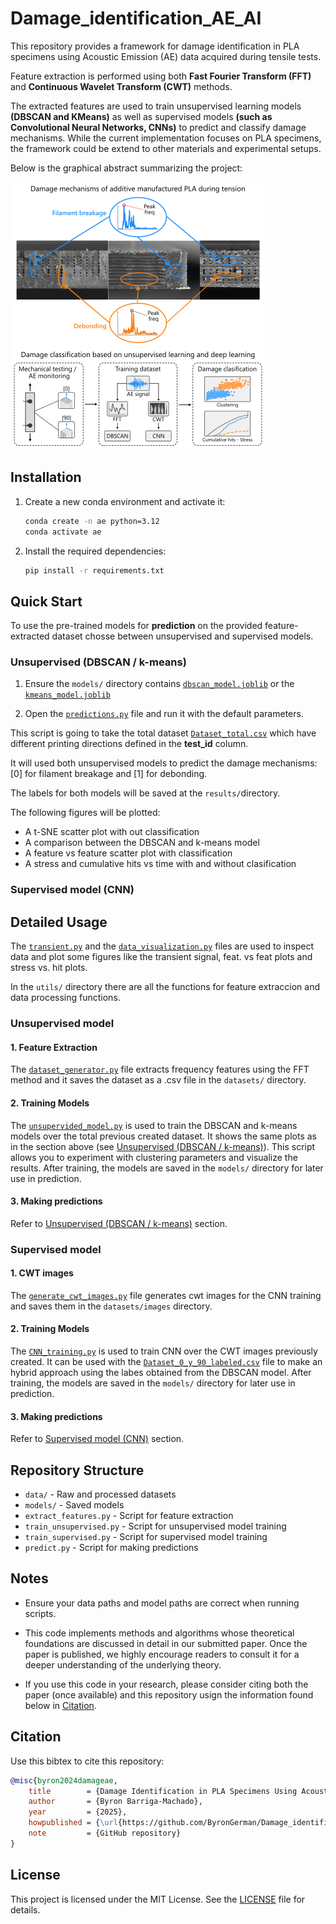 # Damage_identification_AE_AI
This repository provides a framework for damage identification in PLA specimens using Acoustic Emission (AE) data acquired during tensile tests. 

Feature extraction is performed using both **Fast Fourier Transform (FFT)** and **Continuous Wavelet Transform (CWT)** methods. 

The extracted features are used to train unsupervised learning models **(DBSCAN and KMeans)** as well as supervised models **(such as Convolutional Neural Networks, CNNs)** to predict and classify damage mechanisms. While the current implementation focuses on PLA specimens, the framework could be extend to other materials and experimental setups.

Below is the graphical abstract summarizing the project:

![Graphical abstract](assets/Graphical_abstract.png)

## Installation

1. Create a new conda environment and activate it:
    ```bash
    conda create -n ae python=3.12
    conda activate ae
    ```

2. Install the required dependencies:
    ```bash
    pip install -r requirements.txt
    ```

## Quick Start

To use the pre-trained models for **prediction** on the provided feature-extracted dataset chosse between unsupervised and supervised models.

### Unsupervised (DBSCAN / k-means)

1. Ensure the `models/` directory contains [`dbscan_model.joblib`](models/dbscan_model.joblib) or the [`kmeans_model.joblib`](models/kmeans_model.joblib)

2. Open the [`predictions.py`](predictions.py) file and run it with the default parameters.

This script is going to take the total dataset [`Dataset_total.csv`](datasets/Dataset_total.csv) which have different printing directions defined in the **test_id** column.

It will used both unsupervised models to predict the damage mechanisms: [0] for filament breakage and [1] for debonding.

The labels for both models will be saved at the `results/`directory.

The following figures will be plotted:
- A t-SNE scatter plot with out classification
- A comparison between the DBSCAN and k-means model
- A feature vs feature scatter plot with classification
- A stress and cumulative hits vs time with and without clasification

### Supervised model (CNN)


## Detailed Usage

The [`transient.py`](transient.py) and the [`data_visualization.py`](data_visualization.py) files are used to inspect data and plot some figures like the transient signal, feat. vs feat plots and stress vs. hit plots.

In the `utils/` directory there are all the functions for feature extraccion and data processing functions.

### Unsupervised model
#### 1. Feature Extraction
The [`dataset_generator.py`](dataset_generator.py) file extracts frequency features using the FFT method and it saves the dataset as a .csv file  in the `datasets/` directory.   

#### 2. Training Models
The [`unsupervided_model.py`](unsupervided_model.py) is used to train the DBSCAN and k-means models over the total previous created dataset. It shows the same plots as in the
section above (see [Unsupervised (DBSCAN / k-means)](#unsupervised-dbscan--k-means)). This script allows you to experiment with clustering parameters and visualize the results. After training, the models are saved in the `models/` directory for later use in prediction.

#### 3. Making predictions
Refer to [Unsupervised (DBSCAN / k-means)](#unsupervised-dbscan--k-means) section.

### Supervised model
#### 1. CWT images
The [`generate_cwt_images.py`](generate_cwt_images.py) file generates cwt images for the CNN training and saves them in the `datasets/images` directory. 

#### 2. Training Models
The [`CNN_training.py`](CNN_training.py) is used to train CNN over the CWT images previously created. It can be used with the [`Dataset_0_y_90_labeled.csv`](datasets/Dataset_0_y_90_labeled.csv) file to make an hybrid approach using the labes obtained from the DBSCAN model. After training, the models are saved in the `models/` directory for later use in prediction.

#### 3. Making predictions
Refer to [Supervised model (CNN)](#supervised-model-cnn) section.

## Repository Structure

- `data/` - Raw and processed datasets
- `models/` - Saved models
- `extract_features.py` - Script for feature extraction
- `train_unsupervised.py` - Script for unsupervised model training
- `train_supervised.py` - Script for supervised model training
- `predict.py` - Script for making predictions

## Notes

- Ensure your data paths and model paths are correct when running scripts.

- This code implements methods and algorithms whose theoretical foundations are discussed in detail in our submitted paper. Once the paper is published, we highly encourage readers to consult it for a deeper understanding of the underlying theory.

- If you use this code in your research, please consider citing both the paper (once available) and this repository usign the information found below in [Citation](#citation).
 
## Citation

Use this bibtex to cite this repository:

```bibtex
@misc{byron2024damageae,
    title        = {Damage Identification in PLA Specimens Using Acoustic Emission and AI},
    author       = {Byron Barriga-Machado},
    year         = {2025},
    howpublished = {\url{https://github.com/ByronGerman/Damage_identification_AE_AI}},
    note         = {GitHub repository}
}
```

## License

This project is licensed under the MIT License. See the [LICENSE](LICENSE) file for details.